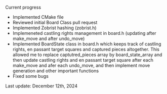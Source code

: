 Current progress

- Implemented CMake file
- Reviewed initial Board Class pull request 
- Implemented Zobrist hashing (zobrist.h)
- Implemeneted castling rights management in board.h (updating after make_move and after undo_move)
- Implemented BoardState class in board.h which keeps track of castling rights, en passant target squares and captured pieces altogether. This allowed me to replace captutred_pieces array by board_state_array and then update castling rights and en passant target square after each make_move and afer each undo_move, and then implement move generation and other important functions
- Fixed some bugs

Last update: December 12th, 2024